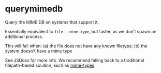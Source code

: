 # querymimedb

Query the MIME DB on systems that support it.

Essentially equivalent to `file --mime-type`, but faster, as we don't spawn an additional process.

This will fail when:
(a) the file does not have any known filetype;
(b) the system doesn't have a mime type

See JSDocs for more info. We recommend falling back to a traditional filepath-based solution, such as [mime-types](https://npm.im/mime-types).
